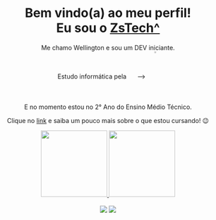 <div>
  
  <h1 align="center">
    Bem vindo(a) ao meu perfil! <br>
    Eu sou o 
    <a href="https://www.linkedin.com/in/zstech/">ZsTech^</a>
  </h1>
  
  <p align="center">
    Me chamo Wellington e sou um DEV iniciante. <br>
    Estudo informática pela⠀⠀ -->⠀
    <a href="https://fieb.edu.br/" target="_blank">
      <img
           width="3%" 
           align="center" 
           valign="middle" 
           src="https://fieb.edu.br/wp-content/themes/fieb-2022/img/logo-fieb-branco.svg" 
           target="_blank" 
      />
    </a>  <br>
     E no momento estou no 2° Ano do Ensino Médio Técnico.</p>
  </p>
  
  <p align="center">
    Clique no <a href="https://fieb.edu.br/curso/informatica/">link</a> e saiba um pouco mais sobre o que estou cursando! 😉️
  </p>
  
</div>

<div align="center">
  <a href="https://github.com/WellingtonZs">
    <img height="150em" src="https://github-readme-stats.vercel.app/api?username=WellingtonZs&count_private=true&include_all_commits=true&show_icons=true&theme=dracula&hide_border=false&show_owner=true&locale=pt-br"/>
    <img height="150em" src="https://github-readme-stats.vercel.app/api/top-langs/?username=WellingtonZs&theme=dracula&hide_border=false&&layout=compact&locale=pt-br"/>
  </a>
</div>

<br>

<div align="center">
  <a href="https://www.linkedin.com/in/zstech/" target="_blank"><img src="https://img.shields.io/badge/-LinkedIn-%230077B5?style=for-the-badge&logo=linkedin&logoColor=white" target="_blank"></a> 
  <a href="mailto:wellingtonzs.contato@gmail.com"><img src="https://img.shields.io/badge/-Gmail-%23333?style=for-the-badge&logo=gmail&logoColor=white" target="_blank"></a>
</div>
